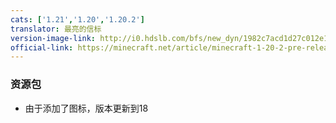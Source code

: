 ```yaml
---
cats: ['1.21','1.20','1.20.2']
translator: 最亮的信标
version-image-link: http://i0.hdslb.com/bfs/new_dyn/1982c7acd1d27c012e18047fd7506cd5558830935.jpg
official-link: https://minecraft.net/article/minecraft-1-20-2-pre-release-1
---
```

### 资源包
*   由于添加了图标，版本更新到18